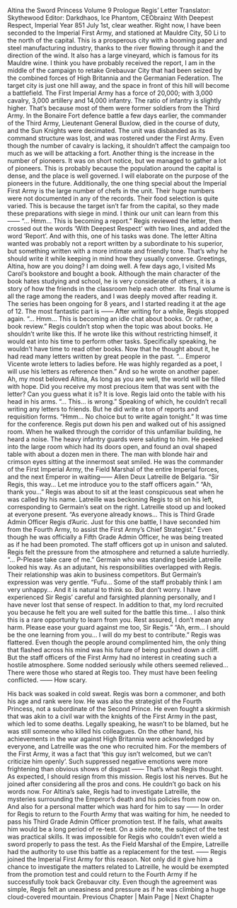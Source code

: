 Altina the Sword Princess Volume 9 Prologue
Regis’ Letter 
Translator: Skythewood
Editor: Darkdhaos, Ice Phantom, CEObrainz
With Deepest Respect,
Imperial Year 851 July 1st, clear weather.
Right now, I have been seconded to the Imperial First Army, and stationed at Mauldre City, 50 Li to the north of the capital.
This is a prosperous city with a booming paper and steel manufacturing industry, thanks to the river flowing through it and the direction of the wind. It also has a large vineyard, which is famous for its Mauldre wine.
I think you have probably received the report, I am in the middle of the campaign to retake Grebauvar City that had been seized by the combined forces of High Britannia and the Germanian Federation.
The target city is just one hill away, and the space in front of this hill will become a battlefield. 
The First Imperial Army has a force of 20,000; with 3,000 cavalry, 3,000 artillery and 14,000 infantry. The ratio of infantry is slightly higher.
That’s because most of them were former soldiers from the Third Army.
In the Bonaire Fort defence battle a few days earlier, the commander of the Third Army, Lieutenant General Buxlow, died in the course of duty, and the Sun Knights were decimated. The unit was disbanded as its command structure was lost, and was rostered under the First Army.
Even though the number of cavalry is lacking, it shouldn’t affect the campaign too much as we will be attacking a fort.
Another thing is the increase in the number of pioneers. It was on short notice, but we managed to gather a lot of pioneers. This is probably because the population around the capital is dense, and the place is well governed.
I will elaborate on the purpose of the pioneers in the future.
Additionally, the one thing special about the Imperial First Army is the large number of chefs in the unit. Their huge numbers were not documented in any of the records. Their food selection is quite varied. This is because the target isn’t far from the capital, so they made these preparations with siege in mind. I think our unit can learn from this——
“... Hmm… This is becoming a report.”
Regis reviewed the letter, then crossed out the words ‘With Deepest Respect’ with two lines, and added the word ‘Report’.
And with this, one of his tasks was done.
The letter Altina wanted was probably not a report written by a subordinate to his superior, but something written with a more intimate and friendly tone.
That’s why he should write it while keeping in mind how they usually converse.
Greetings,
Altina, how are you doing? I am doing well.
A few days ago, I visited Ms Carol’s bookstore and bought a book.
Although the main character of the book hates studying and school, he is very considerate of others, it is a story of how the friends in the classroom help each other.  Its final volume is all the rage among the readers, and I was deeply moved after reading it. The series has been ongoing for 8 years, and I started reading it at the age of 12.
The most fantastic part is ——
After writing for a while, Regis stopped again.
“... Hmm… This is becoming an idle chat about books. Or rather, a book review.”
Regis couldn’t stop when the topic was about books.
He shouldn’t write like this.
If he wrote like this without restricting himself, it would eat into his time to perform other tasks. Specifically speaking, he wouldn’t have time to read other books.
Now that he thought about it, he had read many letters written by great people in the past.
“... Emperor Vicente wrote letters to ladies before. He was highly regarded as a poet, I will use his letters as reference then.”
And so he wrote on another paper.
Ah, my most beloved Altina,
As long as you are well, the world will be filled with hope.
Did you receive my most precious item that was sent with the letter? Can you guess what it is?
It is love.
Regis laid onto the table with his head in his arms.
“... This… is wrong.”
Speaking of which, he couldn’t recall writing any letters to friends.
But he did write a ton of reports and requisition forms.
“Hmm… No choice but to write again tonight.”
It was time for the conference.
Regis put down his pen and walked out of his assigned room.
When he walked through the corridor of this unfamiliar building, he heard a noise. The heavy infantry guards were saluting to him.
He peeked into the large room which had its doors open, and found an oval shaped table with about a dozen men in there.
The man with blonde hair and crimson eyes sitting at the innermost seat smiled.
He was the commander of the First Imperial Army, the Field Marshal of the entire Imperial forces, and the next Emperor in waiting—— Allen Deux Latreille de Belgaria.
“Sir Regis, this way… Let me introduce you to the staff officers again.”
“Ah, thank you…”
Regis was about to sit at the least conspicuous seat when he was called by his name. Latreille was beckoning Regis to sit on his left, corresponding to Germain’s seat on the right.
Latreille stood up and looked at everyone present.
“As everyone already knows… This is Third Grade Admin Officer Regis d’Auric. Just for this one battle, I have seconded him from the Fourth Army, to assist the First Army’s Chief Strategist.”
Even though he was officially a Fifth Grade Admin Officer, he was being treated as if he had been promoted.
The staff officers got up in unison and saluted. Regis felt the pressure from the atmosphere and returned a salute hurriedly.
“... P-Please take care of me.”
Germain who was standing beside Latreille looked his way.
As an adjutant, his responsibilities overlapped with Regis. Their relationship was akin to business competitors.
But Germain’s expression was very gentle.
“Fufu… Some of the staff probably think I am very unhappy… And it is natural to think so. But don’t worry. I have experienced Sir Regis’ careful and farsighted planning personally, and I have never lost that sense of respect. In addition to that, my lord recruited you because he felt you are well suited for the battle this time… I also think this is a rare opportunity to learn from you. Rest assured, I don’t mean any harm. Please ease your guard against me too, Sir Regis.”
“Ah, erm… I should be the one learning from you… I will do my best to contribute.”
Regis was flattered.
Even though the people around complimented him, the only thing that flashed across his mind was his future of being pushed down a cliff.
But the staff officers of the First Army had no interest in creating such a hostile atmosphere. Some nodded seriously while others seemed relieved…
There were those who stared at Regis too.
They must have been feeling conflicted.
—— How scary.
 
His back was soaked in cold sweat. Regis was born a commoner, and both his age and rank were low. He was also the strategist of the Fourth Princess, not a subordinate of the Second Prince. He even fought a skirmish that was akin to a civil war with the knights of the First Army in the past, which led to some deaths.
Legally speaking, he wasn’t to be blamed, but he was still someone who killed his colleagues.
On the other hand, his achievements in the war against High Britannia were acknowledged by everyone, and Latreille was the one who recruited him.
For the members of the First Army, it was a fact that ‘this guy isn’t welcomed, but we can’t criticize him openly’.
Such suppressed negative emotions were more frightening than obvious shows of disgust —— That’s what Regis thought.
As expected, I should resign from this mission. Regis lost his nerves.
But he joined after considering all the pros and cons.
He couldn’t go back on his words now.
For Altina’s sake, Regis had to investigate Latreille, the mysteries surrounding the Emperor’s death and his policies from now on.
And also for a personal matter which was hard for him to say —— In order for Regis to return to the Fourth Army that was waiting for him, he needed to pass his Third Grade Admin Officer promotion test. If he fails, what awaits him would be a long period of re-test. On a side note, the subject of the test was practical skills.
It was impossible for Regis who couldn’t even wield a sword properly to pass the test.
As the Field Marshal of the Empire, Latreille had the authority to use this battle as a replacement for the test.
—— Regis joined the Imperial First Army for this reason. Not only did it give him a chance to investigate the matters related to Latreille, he would be exempted from the promotion test and could return to the Fourth Army if he successfully took back Grebauvar city.
Even though the agreement was simple, Regis felt an uneasiness and pressure as if he was climbing a huge cloud-covered mountain.
Previous Chapter | Main Page | Next Chapter
